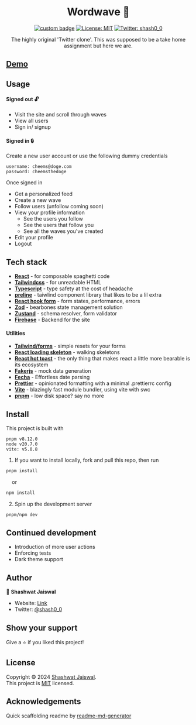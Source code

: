 <h1 align="center">Wordwave 🌊</h1>
<p align="center">
<a href="https://makeapullrequest.com/" target="_blank"><img alt="custom badge" src="https://img.shields.io/badge/PRs-welcome-brightgreen.svg?style=flat-plastic" /></a>
    <a href="/LICENSE" target="_blank">
    <img alt="License: MIT" src="https://img.shields.io/badge/License-MIT-yellow.svg" /></a>
  <a href="https://twitter.com/shash0_0" target="_blank">
    <img alt="Twitter: shash0_0" src="https://img.shields.io/twitter/follow/shash0_0.svg?style=social" />
  </a>
</p>

<p align="center">The highly original 'Twitter clone'. This was supposed to be a take home assignment but here we are.</p>

## [Demo](blog-site-ecru-phi.vercel.app/)

<!-- ![Site snapshot](./public/assets/Blog-site-snapshot.webp) -->

## Usage

#### Signed out 🔓

- Visit the site and scroll through waves
- View all users
- Sign in/ signup

#### Signed in 🔒

Create a new user account or use the following dummy credentials

```
username: cheems@doge.com
password: cheemsthedoge
```

Once signed in

- Get a personalized feed
- Create a new wave
- Follow users (unfollow coming soon)
- View your profile information
  - See the users you follow
  - See the users that follow you
  - See all the waves you've created
- Edit your profile
- Logout

## Tech stack

- **[React](https://react.dev/)** - for composable spaghetti code
- **[Tailwindcss](https://tailwindcss.com/)** - for unreadable HTML
- **[Typescript](https://www.typescriptlang.org/)** - type safety at the cost of headache
- **[preline](https://preline.co/)** - taiwlind component library that likes to be a lil extra
- **[React hook form](https://react-hook-form.com/)** - form states, performance, errors
- **[Zod](https://zod.dev/)** - bearbones state management solution
- **[Zustand](https://docs.pmnd.rs/zustand/getting-started/introduction)** - schema resolver, form validator
- **[Firebase](https://firebase.google.com/)** - Backend for the site

#### Utilities

- **[Tailwind/forms](https://github.com/tailwindlabs/tailwindcss-forms)** - simple resets for your forms
- **[React loading skeleton](https://www.npmjs.com/package/react-loading-skeleton)** - walking skeletons
- **[React hot toast](https://react-hot-toast.com/docs)** - the only thing that makes react a little more bearable is its ecosystem
- **[Fakerjs](https://www.youtube.com/watch?v=R6S-b_k-ZKY&pp=ygUWVGhlIEludGVybmV0J3MgT3duIEJveQ%3D%3D)** - mock data generation
- **[Fecha](https://www.npmjs.com/package/fecha)** - Effortless date parsing
- **[Prettier](https://prettier.io/)** - opinionated formatting with a minimal .prettierrc config
- **[Vite](https://vitejs.dev/guide/why.html)** - blazingly fast module bundler, using vite with swc
- **[pnpm](https://pnpm.io/)** - low disk space? say no more

## Install

This project is built with

```
pnpm v8.12.0
node v20.7.0
vite: v5.0.8
```

1. If you want to install locally, fork and pull this repo, then run

```sh
pnpm install
```

&nbsp;&nbsp;&nbsp;&nbsp;or

```sh
npm install
```

2. Spin up the development server

```sh
pnpm/npm dev
```

## Continued development

- Introduction of more user actions
- Enforcing tests
- Dark theme support

## Author

👤 **Shashwat Jaiswal**

- Website: [Link](okay-head.netlify.app)
- Twitter: [@shash0_0](https://twitter.com/shash0_0)

## Show your support

Give a ⭐️ if you liked this project!

## License

Copyright © 2024 [Shashwat Jaiswal](https://github.com/okay-head).<br />
This project is [MIT](/LICENSE) licensed.

## Acknowledgements

Quick scaffolding readme by [readme-md-generator](https://github.com/kefranabg/readme-md-generator)
